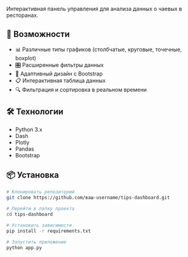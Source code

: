 Интерактивная панель управления для анализа данных о чаевых в ресторанах.

## 🚀 Возможности

- 📊 Различные типы графиков (столбчатые, круговые, точечные, boxplot)
- 🎛️ Расширенные фильтры данных
- 📱 Адаптивный дизайн с Bootstrap
- 📋 Интерактивная таблица данных
- 🔍 Фильтрация и сортировка в реальном времени

## 🛠️ Технологии

- Python 3.x
- Dash
- Plotly
- Pandas
- Bootstrap

## 📦 Установка

```bash
# Клонировать репозиторий
git clone https://github.com/ваш-username/tips-dashboard.git

# Перейти в папку проекта
cd tips-dashboard

# Установить зависимости
pip install -r requirements.txt

# Запустить приложение
python app.py